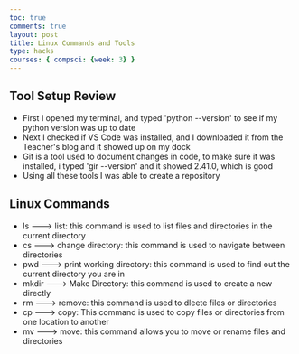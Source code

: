 ```yaml
---
toc: true
comments: true
layout: post
title: Linux Commands and Tools
type: hacks
courses: { compsci: {week: 3} }
---
```



## Tool Setup Review
- First I opened my terminal, and typed 'python --version' to see if my python version was up to date
- Next I checked if VS Code was installed, and I downloaded it from the Teacher's blog and it showed up on my dock
- Git is a tool used to document changes in code, to make sure it was installed, i typed 'gir --version' and it showed 2.41.0, which is good
- Using all these tools I was able to create a repository

## Linux Commands
- ls ---> list: this command is used to list files and directories in the current directory
- cs ---> change directory: this command is used to navigate between directories
- pwd ---> print working directory: this command is used to find out the current directory you are in
- mkdir ---> Make Directory: this command is used to create a new directly 
- rm ---> remove: this command is used to dleete files or directories
- cp ---> copy: This command is used to copy files or directories from one location to another
- mv ---> move: this command allows you to move or rename files and directories  